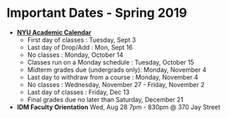 # Important Dates - Spring 2019

* [**NYU Academic Calendar**](https://www.nyu.edu/registrar/calendars/university-academic-calendar.html)
  * First day of classes : Tuesday, Sept 3
  * Last day of Drop/Add : Mon, Sept 16
  * No classes : Monday, October 14
  * Classes run on a Monday schedule : Tuesday, October 15
  * Midterm grades due (undergrads only): Monday, November 4
  * Last day to withdraw from a course : Monday, November 4
  * No classes : Wednesday, November 27 - Friday, November 2
  * Last day of classes : Friday, Dec 13
  * Final grades due no later than Saturday, December 21
* **IDM Faculty Orientation** Wed, Aug 28 7pm - 830pm @ 370 Jay Street
